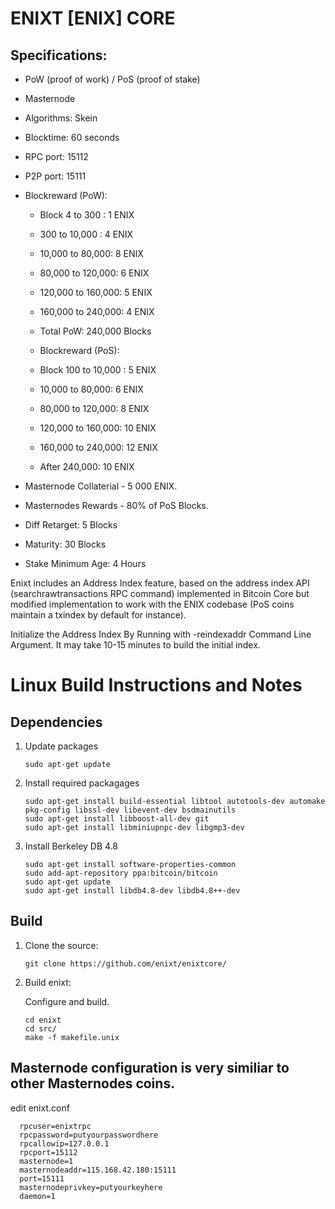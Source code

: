 ENIXT [ENIX] CORE
================================

Specifications:
--------------

- PoW (proof of work) / PoS (proof of stake)
- Masternode
- Algorithms: Skein
- Blocktime: 60 seconds
- RPC port: 15112
- P2P port: 15111
- Blockreward (PoW):
  - Block 4 to 300 : 1 ENIX
  - 300 to 10,000 : 4 ENIX
  - 10,000 to 80,000: 8 ENIX
  - 80,000 to 120,000: 6 ENIX
  - 120,000 to 160,000: 5 ENIX
  - 160,000 to 240,000: 4 ENIX
  - Total PoW: 240,000 Blocks

  - Blockreward (PoS):
  - Block 100 to 10,000 : 5 ENIX
  - 10,000 to 80,000: 6 ENIX
  - 80,000 to 120,000: 8 ENIX
  - 120,000 to 160,000: 10 ENIX
  - 160,000 to 240,000: 12 ENIX
  - After 240,000: 10 ENIX

- Masternode Collaterial - 5 000 ENIX.
- Masternodes Rewards - 80% of PoS Blocks.
- Diff Retarget: 5 Blocks
- Maturity: 30 Blocks
- Stake Minimum Age: 4 Hours


Enixt includes an Address Index feature, based on the address index API (searchrawtransactions RPC command) implemented in Bitcoin Core but modified implementation to work with the ENIX codebase (PoS coins maintain a txindex by default for instance).

Initialize the Address Index By Running with -reindexaddr Command Line Argument.  It may take 10-15 minutes to build the initial index.


Linux Build Instructions and Notes
==================================

Dependencies
----------------------
1.  Update packages

        sudo apt-get update

2.  Install required packagages

        sudo apt-get install build-essential libtool autotools-dev automake pkg-config libssl-dev libevent-dev bsdmainutils
        sudo apt-get install libboost-all-dev git
        sudo apt-get install libminiupnpc-dev libgmp3-dev

3.  Install Berkeley DB 4.8

        sudo apt-get install software-properties-common
        sudo add-apt-repository ppa:bitcoin/bitcoin
        sudo apt-get update
        sudo apt-get install libdb4.8-dev libdb4.8++-dev


Build
----------------------
1.  Clone the source:

        git clone https://github.com/enixt/enixtcore/

2.  Build enixt:

    Configure and build.

        cd enixt
        cd src/
        make -f makefile.unix   



Masternode configuration is very similiar to other Masternodes coins.
----------------------

edit enixt.conf

      rpcuser=enixtrpc
      rpcpassword=putyourpasswordhere
      rpcallowip=127.0.0.1
      rpcport=15112
      masternode=1
      masternodeaddr=115.168.42.180:15111
      port=15111
      masternodeprivkey=putyourkeyhere
      daemon=1

